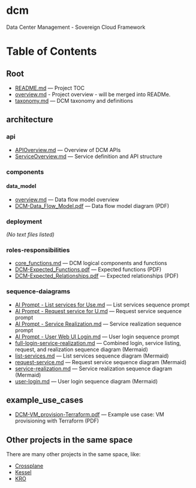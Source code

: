 # dcm
Data Center Management - Sovereign Cloud Framework

# Table of Contents

## Root
- [README.md](README.md) — Project TOC
- [overview.md](overview.md) - Project overview - will be merged into READMe.
- [taxonomy.md](taxonomy.md) — DCM taxonomy and definitions

## architecture

### api
- [APIOverview.md](architecture/api/APIOverview.md) — Overview of DCM APIs
- [ServiceOverview.md](architecture/api/ServiceOverview.md) — Service definition and API structure

### components
#### data_model
- [overview.md](architecture/components/data_model/overview.md) — Data flow model overview
- [DCM-Data_Flow_Model.pdf](architecture/components/data_model/DCM-Data_Flow_Model.pdf) — Data flow model diagram (PDF)

### deployment
*(No text files listed)*

### roles-responsibilities
- [core_functions.md](architecture/roles-responsibilities/core_functions.md) — DCM logical components and functions
- [DCM-Expected_Functions.pdf](architecture/roles-responsibilities/DCM-Expected_Functions.pdf) — Expected functions (PDF)
- [DCM-Expected_Relationships.pdf](architecture/roles-responsibilities/DCM-Expected_Relationships.pdf) — Expected relationships (PDF)

### sequence-daiagrams
- [AI Prompt - List services for Use.md](architecture/sequence-daiagrams/AI%20Prompt%20-%20List%20services%20for%20Use.md) — List services sequence prompt
- [AI Prompt - Request service for U.md](architecture/sequence-daiagrams/AI%20Prompt%20-%20Request%20service%20for%20U.md) — Request service sequence prompt
- [AI Prompt - Service Realization.md](architecture/sequence-daiagrams/AI%20Prompt%20-%20Service%20Realization.md) — Service realization sequence prompt
- [AI Prompt - User Web UI Login.md](architecture/sequence-daiagrams/AI%20Prompt%20-%20User%20Web%20UI%20Login.md) — User login sequence prompt
- [full-login-service-realization.md](architecture/sequence-daiagrams/full-login-service-realization.md) — Combined login, service listing, request, and realization sequence diagram (Mermaid)
- [list-services.md](architecture/sequence-daiagrams/list-services.md) — List services sequence diagram (Mermaid)
- [request-service.md](architecture/sequence-daiagrams/request-service.md) — Request service sequence diagram (Mermaid)
- [service-realization.md](architecture/sequence-daiagrams/service-realization.md) — Service realization sequence diagram (Mermaid)
- [user-login.md](architecture/sequence-daiagrams/user-login.md) — User login sequence diagram (Mermaid)

## example_use_cases
- [DCM-VM_provision-Terraform.pdf](exmaple_use_cases/DCM-VM_provision-Terraform.pdf) — Example use case: VM provisioning with Terraform (PDF)

## Other projects in the same space
There are many other projects in the same space, like:

* [Crossplane](https://crossplane.io)
* [Kessel](https://github.com/project-kessel)
* [KRO](https://kro.run)
